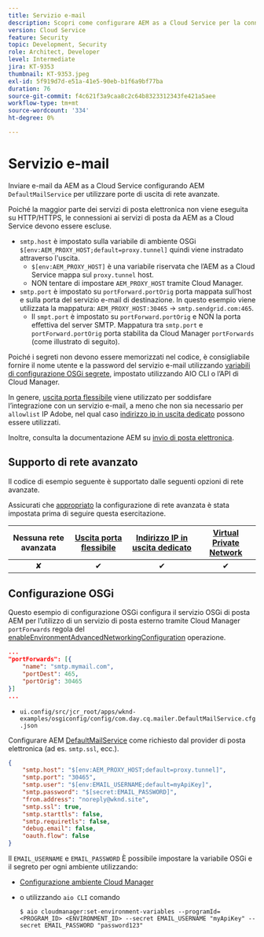 ```yaml
---
title: Servizio e-mail
description: Scopri come configurare AEM as a Cloud Service per la connessione a un servizio e-mail utilizzando le porte di uscita.
version: Cloud Service
feature: Security
topic: Development, Security
role: Architect, Developer
level: Intermediate
jira: KT-9353
thumbnail: KT-9353.jpeg
exl-id: 5f919d7d-e51a-41e5-90eb-b1f6a9bf77ba
duration: 76
source-git-commit: f4c621f3a9caa8c2c64b8323312343fe421a5aee
workflow-type: tm+mt
source-wordcount: '334'
ht-degree: 0%

---
```


# Servizio e-mail

Inviare e-mail da AEM as a Cloud Service configurando AEM `DefaultMailService` per utilizzare porte di uscita di rete avanzate.

Poiché la maggior parte dei servizi di posta elettronica non viene eseguita su HTTP/HTTPS, le connessioni ai servizi di posta da AEM as a Cloud Service devono essere escluse.

+ `smtp.host` è impostato sulla variabile di ambiente OSGi `$[env:AEM_PROXY_HOST;default=proxy.tunnel]` quindi viene instradato attraverso l&#39;uscita.
   + `$[env:AEM_PROXY_HOST]` è una variabile riservata che l’AEM as a Cloud Service mappa sul `proxy.tunnel` host.
   + NON tentare di impostare `AEM_PROXY_HOST` tramite Cloud Manager.
+ `smtp.port` è impostato su `portForward.portOrig` porta mappata sull’host e sulla porta del servizio e-mail di destinazione. In questo esempio viene utilizzata la mappatura: `AEM_PROXY_HOST:30465` → `smtp.sendgrid.com:465`.
   + Il `smpt.port` è impostato su `portForward.portOrig` e NON la porta effettiva del server SMTP. Mappatura tra `smtp.port` e `portForward.portOrig` porta stabilita da Cloud Manager `portForwards` (come illustrato di seguito).

Poiché i segreti non devono essere memorizzati nel codice, è consigliabile fornire il nome utente e la password del servizio e-mail utilizzando [variabili di configurazione OSGi segrete](https://experienceleague.adobe.com/docs/experience-manager-cloud-service/implementing/deploying/configuring-osgi.html#secret-configuration-values), impostato utilizzando AIO CLI o l’API di Cloud Manager.

In genere, [uscita porta flessibile](../flexible-port-egress.md) viene utilizzato per soddisfare l’integrazione con un servizio e-mail, a meno che non sia necessario per `allowlist` IP Adobe, nel qual caso [indirizzo ip in uscita dedicato](../dedicated-egress-ip-address.md) possono essere utilizzati.

Inoltre, consulta la documentazione AEM su [invio di posta elettronica](https://experienceleague.adobe.com/docs/experience-manager-cloud-service/content/implementing/developing/development-guidelines.html#sending-email).

## Supporto di rete avanzato

Il codice di esempio seguente è supportato dalle seguenti opzioni di rete avanzate.

Assicurati che [appropriato](../advanced-networking.md#advanced-networking) la configurazione di rete avanzata è stata impostata prima di seguire questa esercitazione.

| Nessuna rete avanzata | [Uscita porta flessibile](../flexible-port-egress.md) | [Indirizzo IP in uscita dedicato](../dedicated-egress-ip-address.md) | [Virtual Private Network](../vpn.md) |
|:-----:|:-----:|:------:|:---------:|
| ✘ | ✔ | ✔ | ✔ |

## Configurazione OSGi

Questo esempio di configurazione OSGi configura il servizio OSGi di posta AEM per l’utilizzo di un servizio di posta esterno tramite Cloud Manager `portForwards` regola del [enableEnvironmentAdvancedNetworkingConfiguration](https://www.adobe.io/experience-cloud/cloud-manager/reference/api/#operation/enableEnvironmentAdvancedNetworkingConfiguration) operazione.

```json
...
"portForwards": [{
    "name": "smtp.mymail.com",
    "portDest": 465,
    "portOrig": 30465
}]
...
```

+ `ui.config/src/jcr_root/apps/wknd-examples/osgiconfig/config/com.day.cq.mailer.DefaultMailService.cfg.json`

Configurare AEM [DefaultMailService](https://experienceleague.adobe.com/docs/experience-manager-cloud-service/content/implementing/developing/development-guidelines.html#sending-email) come richiesto dal provider di posta elettronica (ad es. `smtp.ssl`, ecc.).

```json
{
    "smtp.host": "$[env:AEM_PROXY_HOST;default=proxy.tunnel]",
    "smtp.port": "30465",
    "smtp.user": "$[env:EMAIL_USERNAME;default=myApiKey]",
    "smtp.password": "$[secret:EMAIL_PASSWORD]",
    "from.address": "noreply@wknd.site",
    "smtp.ssl": true,
    "smtp.starttls": false, 
    "smtp.requiretls": false,
    "debug.email": false,
    "oauth.flow": false
}
```

Il `EMAIL_USERNAME` e `EMAIL_PASSWORD` È possibile impostare la variabile OSGi e il segreto per ogni ambiente utilizzando:

+ [Configurazione ambiente Cloud Manager](https://experienceleague.adobe.com/docs/experience-manager-cloud-service/content/implementing/using-cloud-manager/environment-variables.html)
+ o utilizzando `aio CLI` comando

  ```shell
  $ aio cloudmanager:set-environment-variables --programId=<PROGRAM_ID> <ENVIRONMENT_ID> --secret EMAIL_USERNAME "myApiKey" --secret EMAIL_PASSWORD "password123"
  ```
